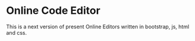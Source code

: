 # Online Code Editor
This is a next version of present Online Editors written in bootstrap, js, html and css.
